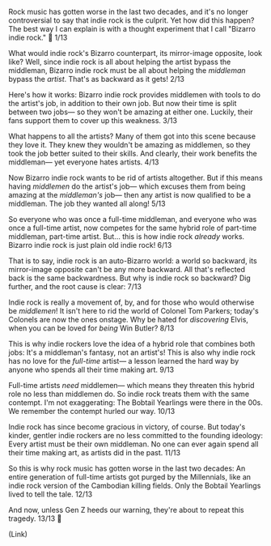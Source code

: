 Rock music has gotten worse in the last two decades, and it's no longer controversial to say that indie rock is the culprit. Yet how did this happen? The best way I can explain is with a thought experiment that I call "Bizarro indie rock." 🧵 1/13

What would indie rock's Bizarro counterpart, its mirror-image opposite, look like? Well, since indie rock is all about helping the artist bypass the middleman, Bizarro indie rock must be all about helping the *middleman* bypass the *artist*. That's as backward as it gets! 2/13

Here's how it works: Bizarro indie rock provides middlemen with tools to do the artist's job, in addition to their own job. But now their time is split between two jobs— so they won't be amazing at either one. Luckily, their fans support them to cover up this weakness. 3/13

What happens to all the artists? Many of them got into this scene because they love it. They knew they wouldn't be amazing as middlemen, so they took the job better suited to their skills. And clearly, their work benefits the middleman— yet everyone hates artists. 4/13

Now Bizarro indie rock wants to be rid of artists altogether. But if this means having *middlemen* do the artist's job— which excuses them from being amazing at the *middleman's* job— then any artist is now qualified to be a middleman. The job they wanted all along! 5/13

So everyone who was once a full-time middleman, and everyone who was once a full-time artist, now competes for the same hybrid role of part-time middleman, part-time artist. But… this is how indie rock *already* works. Bizarro indie rock is just plain old indie rock! 6/13

That is to say, indie rock is an auto-Bizarro world: a world so backward, its mirror-image opposite can't be any more backward. All that's reflected back is the same backwardness. But why is indie rock so backward? Dig further, and the root cause is clear: 7/13

Indie rock is really a movement of, by, and for those who would otherwise be *middlemen*! It isn't here to rid the world of Colonel Tom Parkers; today's Colonels are now the ones onstage. Why be hated for *discovering* Elvis, when you can be loved for *being* Win Butler? 8/13

This is why indie rockers love the idea of a hybrid role that combines both jobs: It's a middleman's fantasy, not an artist's! This is also why indie rock has no love for the *full-time* artist— a lesson learned the hard way by anyone who spends all their time making art. 9/13

Full-time artists *need* middlemen— which means they threaten this hybrid role no less than middlemen do. So indie rock treats them with the same contempt. I'm not exaggerating: The Bobtail Yearlings were there in the 00s. We remember the contempt hurled our way. 10/13

Indie rock has since become gracious in victory, of course. But today's kinder, gentler indie rockers are no less committed to the founding ideology: Every artist must be their own middleman. No one can ever again spend all their time making art, as artists did in the past. 11/13

So this is why rock music has gotten worse in the last two decades: An entire generation of full-time artists got purged by the Millennials, like an indie rock version of the Cambodian killing fields. Only the Bobtail Yearlings lived to tell the tale. 12/13

And now, unless Gen Z heeds our warning, they're about to repeat this tragedy. 13/13 🧵

(Link)